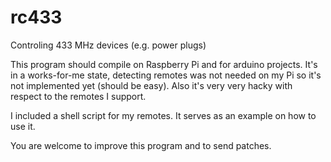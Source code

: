 # rc433
Controling 433 MHz devices (e.g. power plugs)

This program should compile on Raspberry Pi and for arduino projects. It's in a works-for-me state, detecting remotes was not needed on my Pi so it's not implemented yet (should be easy). Also it's very very hacky with respect to the remotes I support.

I included a shell script for my remotes. It serves as an example on how to use it.

You are welcome to improve this program and to send patches.
